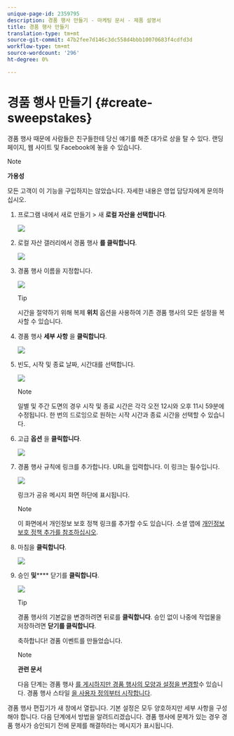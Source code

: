 ```yaml
---
unique-page-id: 2359795
description: 경품 행사 만들기 - 마케팅 문서 - 제품 설명서
title: 경품 행사 만들기
translation-type: tm+mt
source-git-commit: 47b2fee7d146c3dc558d4bbb10070683f4cdfd3d
workflow-type: tm+mt
source-wordcount: '296'
ht-degree: 0%

---
```



# 경품 행사 만들기 {#create-sweepstakes}

경품 행사 때문에 사람들은 친구들한테 당신 얘기를 해준 대가로 상을 탈 수 있다. 랜딩 페이지, 웹 사이트 및 Facebook에 놓을 수 있습니다.

>[!NOTE]
>
>**가용성**
>
>모든 고객이 이 기능을 구입하지는 않았습니다. 자세한 내용은 영업 담당자에게 문의하십시오.

1. 프로그램 내에서 새로 만들기 > 새 **로컬 자산을 선택합니다**.

   ![](assets/image2014-9-25-17-3a29-3a20.png)

1. 로컬 자산 갤러리에서 경품 행사 **를 클릭합니다**.

   ![](assets/image2014-9-25-17-3a29-3a31.png)

1. 경품 행사 이름을 지정합니다.

   ![](assets/image2014-9-25-17-3a29-3a50.png)

   >[!TIP]
   >
   >시간을 절약하기 위해 복제 **위치** 옵션을 사용하여 기존 경품 행사의 모든 설정을 복사할 수 있습니다.

1. 경품 행사 **세부 사항** 을 **클릭합니다**.

   ![](assets/image2014-9-25-17-3a32-3a37.png)

1. 빈도, 시작 및 종료 날짜, 시간대를 선택합니다.

   ![](assets/image2014-9-25-17-3a32-3a43.png)

   >[!NOTE]
   >
   >일별 및 주간 도면의 경우 시작 및 종료 시간은 각각 오전 12시와 오후 11시 59분에 수정됩니다. 한 번의 드로잉으로 원하는 시작 시간과 종료 시간을 선택할 수 있습니다.

1. 고급 **옵션** 을 **클릭합니다**.

   ![](assets/image2014-9-25-17-3a33-3a19.png)

1. 경품 행사 규칙에 링크를 추가합니다. URL을 입력합니다. 이 링크는 필수입니다.

   ![](assets/image2014-9-25-17-3a33-3a30.png)

   링크가 공유 메시지 화면 하단에 표시됩니다.

   >[!NOTE]
   >
   >이 화면에서 개인정보 보호 정책 링크를 추가할 수도 있습니다. 소셜 앱에 [개인정보 보호 정책 추가를 참조하십시오](../../../../product-docs/demand-generation/social/social-functions/add-your-privacy-policy-to-a-social-app.md).

1. 마침을 **클릭합니다**.

   ![](assets/image2014-9-25-17-3a34-3a2.png)

1. 승인 **및****** 닫기를 **클릭합니다**.

   ![](assets/image2014-9-25-17-3a34-3a15.png)

   >[!TIP]
   >
   >경품 행사의 기본값을 변경하려면 뒤로를 **클릭합니다**. 승인 없이 나중에 작업물을 저장하려면 **닫기를 클릭합니다**.

   축하합니다! 경품 이벤트를 만들었습니다.

   >[!NOTE]
   >
   >**관련 문서**
   >
   >다음 단계는 경품 행사 [를 게시하지만 경품 행사의 모양과 설정을 변경할](publish-a-sweepstakes.md)수 있습니다. 경품 행사 스타일 [을 사용자 정의부터 시작합니다](customize-sweepstakes-styles.md).

경품 행사 편집기가 새 창에서 열립니다. 기본 설정은 모두 양호하지만 세부 사항을 구성해야 합니다. 다음 단계에서 방법을 알려드리겠습니다.                    경품 행사에 문제가 있는 경우 경품 행사가 승인되기 전에 문제를 해결하라는 메시지가 표시됩니다.